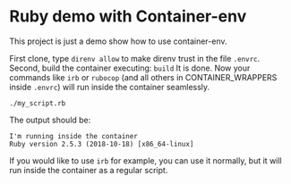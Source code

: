 # Ruby demo with Container-env

This project is just a demo show how to use container-env.

First clone, type `direnv allow` to make direnv trust in the file `.envrc`.
Second, build the container executing: `build`
It is done. Now your commands like `irb` or `rubocop` (and all others in CONTAINER_WRAPPERS inside `.envrc`) will run inside the container seamlessly.

    ./my_script.rb

The output should be:

    I'm running inside the container
    Ruby version 2.5.3 (2018-10-18) [x86_64-linux]

If you would like to use `irb` for example, you can use it normally, but it will run inside the container as a regular script.
